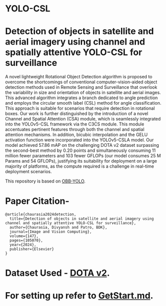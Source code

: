 # YOLO-CSL
# Detection of objects in satellite and aerial imagery using channel and  spatially attentive YOLO-CSL for surveillance

A novel lightweight Rotational Object Detection algorithm is proposed to overcome the shortcomings of conventional computer-vision-aided object detection methods used in Remote Sensing and Surveillance that overlook the variability in size and orientation of objects in satellite and aerial images. This advanced algorithm  integrates a branch dedicated to angle prediction and employs the circular smooth label (CSL) method for angle  classification. This approach is suitable for scenarios that require detection in rotational boxes. Our work is  further distinguished by the introduction of a novel Channel and Spatial Attention (CSA) module, which is  seamlessly integrated into the YOLOv5-CSL framework via the C3CS module. This module accentuates pertinent  features through both the channel and spatial attention mechanisms. In addition, bicubic interpolation and the GELU activation function were incorporated into the YOLOv5-CSLA model. Our model achieved 57.86 mAP on  the challenging DOTA v2 dataset surpassing the second-best method by 0.20 points and simultaneously consuming 11 million fewer parameters and 103 fewer GFLOPs (our model consumes 25 M Params and 54  GFLOPs), justifying its suitability for deployment on a large majority of platforms, as the compute required is a challenge in real-time deployment scenarios.

This repository is based on [OBB-YOLO](https://github.com/hukaixuan19970627/yolov5_obb).

# Paper Citation-
```
@article{chaurasia2024detection,
  title={Detection of objects in satellite and aerial imagery using channel and spatially attentive YOLO-CSL for surveillance},
  author={Chaurasia, Divyansh and Patro, BDK},
  journal={Image and Vision Computing},
  volume={147},
  pages={105070},
  year={2024},
  publisher={Elsevier}
}
```

# Dataset Used - [DOTA v2](https://captain-whu.github.io/DOTA/dataset.html).
# For setting up refer to [GetStart.md](./docs/GetStart.md).
